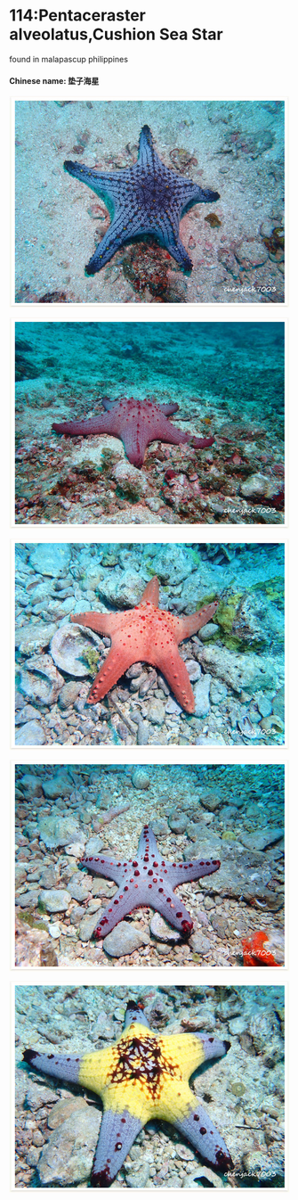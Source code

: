# 114:Pentaceraster alveolatus,Cushion Sea Star

found in malapascup philippines

#### Chinese name: 垫子海星

![](../../.gitbook/assets/pentaceraster-alveolatus.jpg)

![](../../.gitbook/assets/pentaceraster-alveolatus2.jpg)

![](../../.gitbook/assets/pentaceraster-alveolatus3.jpg)

![](../../.gitbook/assets/pentaceraster-alveolatus4.jpg)

![](../../.gitbook/assets/pentaceraster-alveolatus5.jpg)

